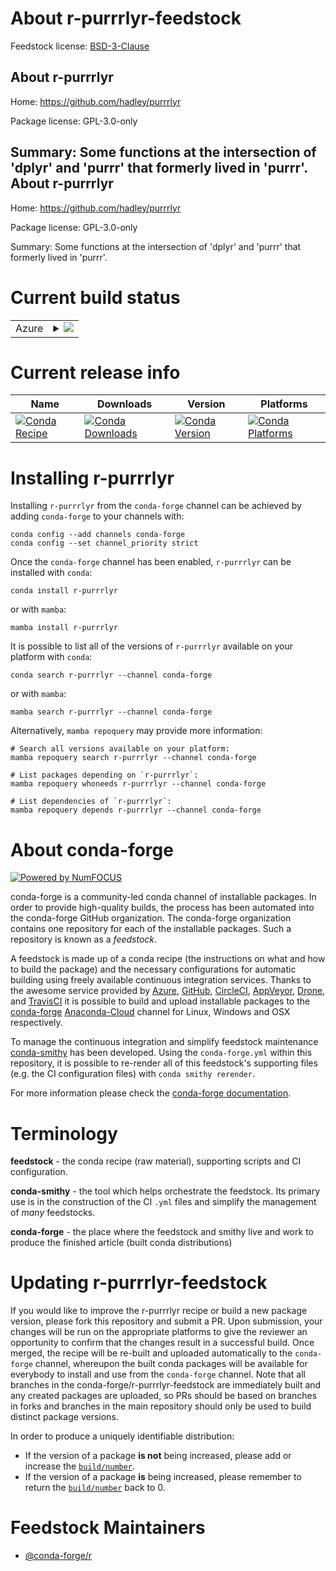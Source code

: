 About r-purrrlyr-feedstock
==========================

Feedstock license: [BSD-3-Clause](https://github.com/conda-forge/r-purrrlyr-feedstock/blob/main/LICENSE.txt)

About r-purrrlyr
----------------

Home: https://github.com/hadley/purrrlyr

Package license: GPL-3.0-only

Summary: Some functions at the intersection of 'dplyr' and 'purrr' that  formerly lived in 'purrr'.
About r-purrrlyr
----------------

Home: https://github.com/hadley/purrrlyr

Package license: GPL-3.0-only

Summary: Some functions at the intersection of 'dplyr' and 'purrr' that  formerly lived in 'purrr'.

Current build status
====================


<table>
    
  <tr>
    <td>Azure</td>
    <td>
      <details>
        <summary>
          <a href="https://dev.azure.com/conda-forge/feedstock-builds/_build/latest?definitionId=3454&branchName=main">
            <img src="https://dev.azure.com/conda-forge/feedstock-builds/_apis/build/status/r-purrrlyr-feedstock?branchName=main">
          </a>
        </summary>
        <table>
          <thead><tr><th>Variant</th><th>Status</th></tr></thead>
          <tbody><tr>
              <td>linux_64_r_base4.2</td>
              <td>
                <a href="https://dev.azure.com/conda-forge/feedstock-builds/_build/latest?definitionId=3454&branchName=main">
                  <img src="https://dev.azure.com/conda-forge/feedstock-builds/_apis/build/status/r-purrrlyr-feedstock?branchName=main&jobName=linux&configuration=linux%20linux_64_r_base4.2" alt="variant">
                </a>
              </td>
            </tr><tr>
              <td>linux_64_r_base4.3</td>
              <td>
                <a href="https://dev.azure.com/conda-forge/feedstock-builds/_build/latest?definitionId=3454&branchName=main">
                  <img src="https://dev.azure.com/conda-forge/feedstock-builds/_apis/build/status/r-purrrlyr-feedstock?branchName=main&jobName=linux&configuration=linux%20linux_64_r_base4.3" alt="variant">
                </a>
              </td>
            </tr><tr>
              <td>osx_64_r_base4.2</td>
              <td>
                <a href="https://dev.azure.com/conda-forge/feedstock-builds/_build/latest?definitionId=3454&branchName=main">
                  <img src="https://dev.azure.com/conda-forge/feedstock-builds/_apis/build/status/r-purrrlyr-feedstock?branchName=main&jobName=osx&configuration=osx%20osx_64_r_base4.2" alt="variant">
                </a>
              </td>
            </tr><tr>
              <td>osx_64_r_base4.3</td>
              <td>
                <a href="https://dev.azure.com/conda-forge/feedstock-builds/_build/latest?definitionId=3454&branchName=main">
                  <img src="https://dev.azure.com/conda-forge/feedstock-builds/_apis/build/status/r-purrrlyr-feedstock?branchName=main&jobName=osx&configuration=osx%20osx_64_r_base4.3" alt="variant">
                </a>
              </td>
            </tr><tr>
              <td>win_64</td>
              <td>
                <a href="https://dev.azure.com/conda-forge/feedstock-builds/_build/latest?definitionId=3454&branchName=main">
                  <img src="https://dev.azure.com/conda-forge/feedstock-builds/_apis/build/status/r-purrrlyr-feedstock?branchName=main&jobName=win&configuration=win%20win_64_" alt="variant">
                </a>
              </td>
            </tr>
          </tbody>
        </table>
      </details>
    </td>
  </tr>
</table>

Current release info
====================

| Name | Downloads | Version | Platforms |
| --- | --- | --- | --- |
| [![Conda Recipe](https://img.shields.io/badge/recipe-r--purrrlyr-green.svg)](https://anaconda.org/conda-forge/r-purrrlyr) | [![Conda Downloads](https://img.shields.io/conda/dn/conda-forge/r-purrrlyr.svg)](https://anaconda.org/conda-forge/r-purrrlyr) | [![Conda Version](https://img.shields.io/conda/vn/conda-forge/r-purrrlyr.svg)](https://anaconda.org/conda-forge/r-purrrlyr) | [![Conda Platforms](https://img.shields.io/conda/pn/conda-forge/r-purrrlyr.svg)](https://anaconda.org/conda-forge/r-purrrlyr) |

Installing r-purrrlyr
=====================

Installing `r-purrrlyr` from the `conda-forge` channel can be achieved by adding `conda-forge` to your channels with:

```
conda config --add channels conda-forge
conda config --set channel_priority strict
```

Once the `conda-forge` channel has been enabled, `r-purrrlyr` can be installed with `conda`:

```
conda install r-purrrlyr
```

or with `mamba`:

```
mamba install r-purrrlyr
```

It is possible to list all of the versions of `r-purrrlyr` available on your platform with `conda`:

```
conda search r-purrrlyr --channel conda-forge
```

or with `mamba`:

```
mamba search r-purrrlyr --channel conda-forge
```

Alternatively, `mamba repoquery` may provide more information:

```
# Search all versions available on your platform:
mamba repoquery search r-purrrlyr --channel conda-forge

# List packages depending on `r-purrrlyr`:
mamba repoquery whoneeds r-purrrlyr --channel conda-forge

# List dependencies of `r-purrrlyr`:
mamba repoquery depends r-purrrlyr --channel conda-forge
```


About conda-forge
=================

[![Powered by
NumFOCUS](https://img.shields.io/badge/powered%20by-NumFOCUS-orange.svg?style=flat&colorA=E1523D&colorB=007D8A)](https://numfocus.org)

conda-forge is a community-led conda channel of installable packages.
In order to provide high-quality builds, the process has been automated into the
conda-forge GitHub organization. The conda-forge organization contains one repository
for each of the installable packages. Such a repository is known as a *feedstock*.

A feedstock is made up of a conda recipe (the instructions on what and how to build
the package) and the necessary configurations for automatic building using freely
available continuous integration services. Thanks to the awesome service provided by
[Azure](https://azure.microsoft.com/en-us/services/devops/), [GitHub](https://github.com/),
[CircleCI](https://circleci.com/), [AppVeyor](https://www.appveyor.com/),
[Drone](https://cloud.drone.io/welcome), and [TravisCI](https://travis-ci.com/)
it is possible to build and upload installable packages to the
[conda-forge](https://anaconda.org/conda-forge) [Anaconda-Cloud](https://anaconda.org/)
channel for Linux, Windows and OSX respectively.

To manage the continuous integration and simplify feedstock maintenance
[conda-smithy](https://github.com/conda-forge/conda-smithy) has been developed.
Using the ``conda-forge.yml`` within this repository, it is possible to re-render all of
this feedstock's supporting files (e.g. the CI configuration files) with ``conda smithy rerender``.

For more information please check the [conda-forge documentation](https://conda-forge.org/docs/).

Terminology
===========

**feedstock** - the conda recipe (raw material), supporting scripts and CI configuration.

**conda-smithy** - the tool which helps orchestrate the feedstock.
                   Its primary use is in the construction of the CI ``.yml`` files
                   and simplify the management of *many* feedstocks.

**conda-forge** - the place where the feedstock and smithy live and work to
                  produce the finished article (built conda distributions)


Updating r-purrrlyr-feedstock
=============================

If you would like to improve the r-purrrlyr recipe or build a new
package version, please fork this repository and submit a PR. Upon submission,
your changes will be run on the appropriate platforms to give the reviewer an
opportunity to confirm that the changes result in a successful build. Once
merged, the recipe will be re-built and uploaded automatically to the
`conda-forge` channel, whereupon the built conda packages will be available for
everybody to install and use from the `conda-forge` channel.
Note that all branches in the conda-forge/r-purrrlyr-feedstock are
immediately built and any created packages are uploaded, so PRs should be based
on branches in forks and branches in the main repository should only be used to
build distinct package versions.

In order to produce a uniquely identifiable distribution:
 * If the version of a package **is not** being increased, please add or increase
   the [``build/number``](https://docs.conda.io/projects/conda-build/en/latest/resources/define-metadata.html#build-number-and-string).
 * If the version of a package **is** being increased, please remember to return
   the [``build/number``](https://docs.conda.io/projects/conda-build/en/latest/resources/define-metadata.html#build-number-and-string)
   back to 0.

Feedstock Maintainers
=====================

* [@conda-forge/r](https://github.com/conda-forge/r/)

